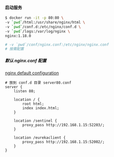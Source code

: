 #### 启动服务

```bash
$ docker run -it -p 80:80 \
-v `pwd`/html:/usr/share/nginx/html \
-v `pwd`/conf.d:/etc/nginx/conf.d \
-v `pwd`/logs:/var/log/nginx \
nginx:1.18.0

# -v `pwd`/conf/nginx.conf:/etc/nginx/nginx.conf
# 按需配置
```

##### 默认 nginx.conf 配置

[nginx default configuration](../nginx/nginx-default.conf)

```
# 放到 conf.d 目录 server80.conf
server {
    listen 80;

    location / {
        root html;
        index index.html;
    }

    location /sentinel {
        proxy_pass http://192.168.1.15:52203/;
    }

    location /eurekaclient {
        proxy_pass http://192.168.1.15:52002/;
    }
}
```

